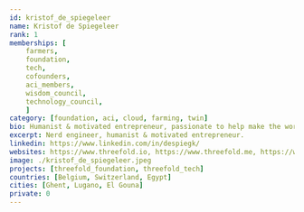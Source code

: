 ```yaml
---
id: kristof_de_spiegeleer
name: Kristof de Spiegeleer
rank: 1
memberships: [
    farmers, 
    foundation, 
    tech, 
    cofounders, 
    aci_members, 
    wisdom_council, 
    technology_council,
    ]
category: [foundation, aci, cloud, farming, twin]
bio: Humanist & motivated entrepreneur, passionate to help make the world a better place. Kristof strongly believes there is need for a neutral internet owned by millions.
excerpt: Nerd engineer, humanist & motivated entrepreneur.
linkedin: https://www.linkedin.com/in/despiegk/
websites: https://www.threefold.io, https://www.threefold.me, https://www.incubaid.com/
image: ./kristof_de_spiegeleer.jpeg
projects: [threefold_foundation, threefold_tech]
countries: [Belgium, Switzerland, Egypt]
cities: [Ghent, Lugano, El Gouna]
private: 0
---
```


